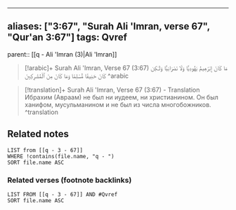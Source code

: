 
---
aliases: ["3:67", "Surah Ali 'Imran, verse 67", "Qur'an 3:67"]
tags: Qvref
---

parent:: [[q - Ali 'Imran (3)|Ali 'Imran]]

> [!arabic]+ Surah Ali 'Imran, Verse 67 (3:67)
> <span class="quran-arabic">مَا كَانَ إِبْرَٰهِيمُ يَهُودِيًّا وَلَا نَصْرَانِيًّا وَلَـٰكِن كَانَ حَنِيفًا مُّسْلِمًا وَمَا كَانَ مِنَ ٱلْمُشْرِكِينَ</span>
^arabic

> [!translation]+ Surah Ali 'Imran, Verse 67 (3:67) - Translation
> Ибрахим (Авраам) не был ни иудеем, ни христианином. Он был ханифом, мусульманином и не был из числа многобожников.
^translation



## Related notes
```dataview
LIST from [[q - 3 - 67]]
WHERE !contains(file.name, "q - ")
SORT file.name ASC
```

### Related verses (footnote backlinks)
```dataview
LIST FROM [[q - 3 - 67]] AND #Qvref
SORT file.name ASC
```

